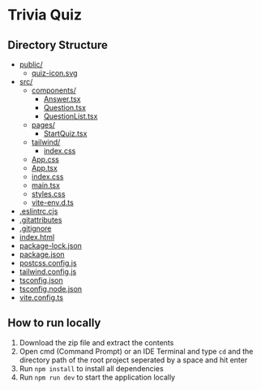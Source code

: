 # Trivia Quiz

## Directory Structure
* [public/](.\trivia-quiz\public)
  * [quiz-icon.svg](.\trivia-quiz\public\quiz-icon.svg)
* [src/](.\trivia-quiz\src)
  * [components/](.\trivia-quiz\src\components)
    * [Answer.tsx](.\trivia-quiz\src\components\Answer.tsx)
    * [Question.tsx](.\trivia-quiz\src\components\Question.tsx)
    * [QuestionList.tsx](.\trivia-quiz\src\components\QuestionList.tsx)
  * [pages/](.\trivia-quiz\src\pages)
    * [StartQuiz.tsx](.\trivia-quiz\src\pages\StartQuiz.tsx)
  * [tailwind/](.\trivia-quiz\src\tailwind)
    * [index.css](.\trivia-quiz\src\tailwind\index.css)
  * [App.css](.\trivia-quiz\src\App.css)
  * [App.tsx](.\trivia-quiz\src\App.tsx)
  * [index.css](.\trivia-quiz\src\index.css)
  * [main.tsx](.\trivia-quiz\src\main.tsx)
  * [styles.css](.\trivia-quiz\src\styles.css)
  * [vite-env.d.ts](.\trivia-quiz\src\vite-env.d.ts)
* [.eslintrc.cjs](.\trivia-quiz\.eslintrc.cjs)
* [.gitattributes](.\trivia-quiz\.gitattributes)
* [.gitignore](.\trivia-quiz\.gitignore)
* [index.html](.\trivia-quiz\index.html)
* [package-lock.json](.\trivia-quiz\package-lock.json)
* [package.json](.\trivia-quiz\package.json)
* [postcss.config.js](.\trivia-quiz\postcss.config.js)
* [tailwind.config.js](.\trivia-quiz\tailwind.config.js)
* [tsconfig.json](.\trivia-quiz\tsconfig.json)
* [tsconfig.node.json](.\trivia-quiz\tsconfig.node.json)
* [vite.config.ts](.\trivia-quiz\vite.config.ts)


## How to run locally
   1. Download the zip file and extract the contents
   2. Open cmd (Command Prompt) or an IDE Terminal and type `cd` and the directory path of the root project seperated by a space and hit enter
   3. Run `npm install` to install all dependencies
   4. Run `npm run dev` to start the application locally
